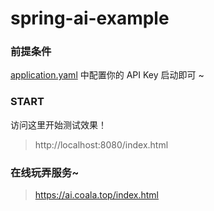 # spring-ai-example

### 前提条件

[application.yaml](src%2Fmain%2Fresources%2Fapplication.yaml) 中配置你的 API Key 启动即可 ~

### START

访问这里开始测试效果！

> http://localhost:8080/index.html

### 在线玩弄服务~
>  https://ai.coala.top/index.html

